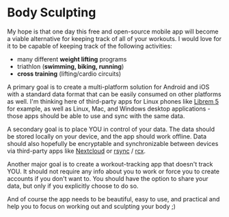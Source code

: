 # Body Sculpting

My hope is that one day this free and open-source mobile app will become a viable alternative for keeping track of all of your workouts.  I would love for it to be capable of keeping track of the following activities:

- many different **weight lifting** programs
- triathlon (**swimming, biking, running**)
- **cross training** (lifting/cardio circuits)

A primary goal is to create a multi-platform solution for Android and iOS with a standard data format that can be easily consumed on other platforms as well.  I'm thinking here of third-party apps for Linux phones like [Librem 5](https://puri.sm/products/librem-5/) for example, as well as Linux, Mac, and Windows desktop applications - those apps should be able to use and sync with the same data.

A secondary goal is to place YOU in control of your data.  The data should be stored locally on your device, and the app should work offline. Data should also hopefully be encryptable and synchronizable between devices via third-party apps like [Nextcloud](https://nextcloud.com/) or [rsync](https://rclone.org/) / [rcx](https://github.com/x0b/rcx). 

Another major goal is to create a workout-tracking app that doesn't track YOU.  It should not require any info about you to work or force you to create accounts if you don't want to.  You should have the option to share your data, but only if you explicitly choose to do so. 

And of course the app needs to be beautiful, easy to use, and practical and help you to focus on working out and sculpting your body ;)
